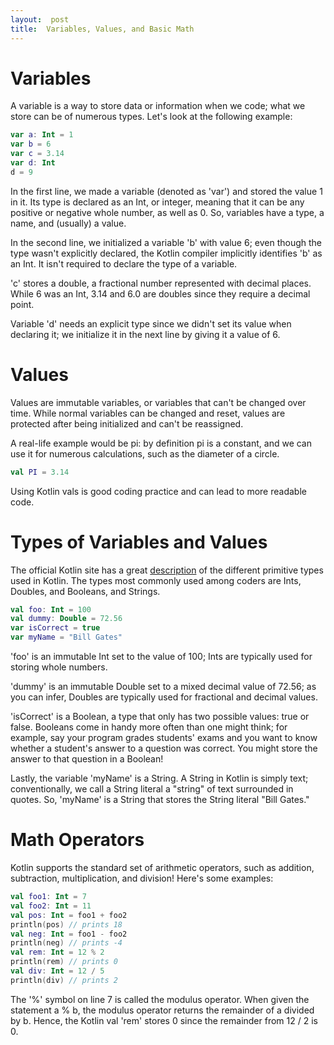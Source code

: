 ```yaml
---
layout:  post
title:  Variables, Values, and Basic Math
---
```


# Variables

A variable is a way to store data or information when we code; what we store can be of numerous types.  Let's look at the following example:

```kotlin
var a: Int = 1
var b = 6 
var c = 3.14
var d: Int
d = 9
```

In the first line, we made a variable (denoted as 'var') and stored the value 1 in it.  Its type is declared as an Int, or integer, meaning that it can be any positive or negative whole number, as well as 0.  So, variables have a type, a name, and (usually) a value.

In the second line, we initialized a variable 'b' with value 6; even though the type wasn't explicitly declared, the Kotlin compiler implicitly identifies 'b' as an Int.  It isn't required to declare the type of a variable.

'c' stores a double, a fractional number represented with decimal places.  While 6 was an Int, 3.14 and 6.0 are doubles since they require a decimal point.

Variable 'd' needs an explicit type since we didn't set its value when declaring it; we initialize it in the next line by giving it a value of 6.

# Values

Values are immutable variables, or variables that can't be changed over time.  While normal variables can be changed and reset, values are protected after being initialized and can't be reassigned.

A real-life example would be pi:  by definition pi is a constant, and we can use it for numerous calculations, such as the diameter of a circle.

```kotlin
val PI = 3.14
```

Using Kotlin vals is good coding practice and can lead to more readable code. 

<!--- might add more later -->

# Types of Variables and Values

The official Kotlin site has a great [description](https://kotlinlang.org/docs/reference/basic-types.html) of the different primitive types used in Kotlin.  The types most commonly used among coders are Ints, Doubles, and Booleans, and Strings.

```kotlin
val foo: Int = 100
val dummy: Double = 72.56
var isCorrect = true
var myName = "Bill Gates"
```

'foo' is an immutable Int set to the value of 100; Ints are typically used for storing whole numbers.

'dummy' is an immutable Double set to a mixed decimal value of 72.56; as you can infer, Doubles are typically used for fractional and decimal values.

'isCorrect' is a Boolean, a type that only has two possible values:  true or false.  Booleans come in handy more often than one might think; for example, say your program grades students' exams and you want to know whether a student's answer to a question was correct.  You might store the answer to that question in a Boolean!

Lastly, the variable 'myName' is a String.  A String in Kotlin is simply text; conventionally, we call a String literal a "string" of text surrounded in quotes.  So, 'myName' is a String that stores the String literal "Bill Gates." 

# Math Operators

Kotlin supports the standard set of arithmetic operators, such as addition, subtraction, multiplication, and division!  Here's some examples:

```kotlin
val foo1: Int = 7
val foo2: Int = 11
val pos: Int = foo1 + foo2
println(pos) // prints 18
val neg: Int = foo1 - foo2
println(neg) // prints -4
val rem: Int = 12 % 2
println(rem) // prints 0
val div: Int = 12 / 5
println(div) // prints 2
```

The '%' symbol on line 7 is called the modulus operator.  When given the statement a % b, the modulus operator returns the remainder of a divided by b.  Hence, the Kotlin val 'rem' stores 0 since the remainder from 12 / 2 is 0.
